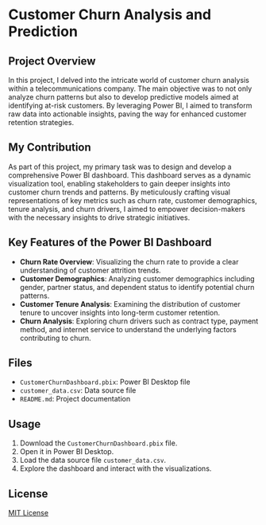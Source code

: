 # Customer Churn Analysis and Prediction

## Project Overview
In this project, I delved into the intricate world of customer churn analysis within a telecommunications company. The main objective was to not only analyze churn patterns but also to develop predictive models aimed at identifying at-risk customers. By leveraging Power BI, I aimed to transform raw data into actionable insights, paving the way for enhanced customer retention strategies.

## My Contribution
As part of this project, my primary task was to design and develop a comprehensive Power BI dashboard. This dashboard serves as a dynamic visualization tool, enabling stakeholders to gain deeper insights into customer churn trends and patterns. By meticulously crafting visual representations of key metrics such as churn rate, customer demographics, tenure analysis, and churn drivers, I aimed to empower decision-makers with the necessary insights to drive strategic initiatives.

## Key Features of the Power BI Dashboard
- **Churn Rate Overview**: Visualizing the churn rate to provide a clear understanding of customer attrition trends.
- **Customer Demographics**: Analyzing customer demographics including gender, partner status, and dependent status to identify potential churn patterns.
- **Customer Tenure Analysis**: Examining the distribution of customer tenure to uncover insights into long-term customer retention.
- **Churn Analysis**: Exploring churn drivers such as contract type, payment method, and internet service to understand the underlying factors contributing to churn.

## Files
- `CustomerChurnDashboard.pbix`: Power BI Desktop file
- `customer_data.csv`: Data source file
- `README.md`: Project documentation

## Usage
1. Download the `CustomerChurnDashboard.pbix` file.
2. Open it in Power BI Desktop.
3. Load the data source file `customer_data.csv`.
4. Explore the dashboard and interact with the visualizations.


## License
[MIT License](LICENSE)
